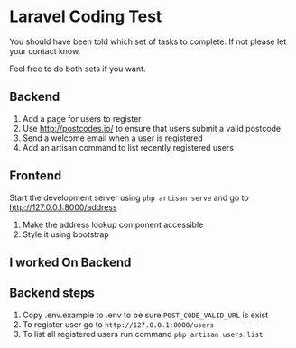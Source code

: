 # Laravel Coding Test

You should have been told which set of tasks to complete. If not please let your contact know.

Feel free to do both sets if you want. 

## Backend

1. Add a page for users to register
2. Use http://postcodes.io/ to ensure that users submit a valid postcode
3. Send a welcome email when a user is registered
4. Add an artisan command to list recently registered users

## Frontend

Start the development server using `php artisan serve` and go to http://127.0.0.1:8000/address

1. Make the address lookup component accessible
2. Style it using bootstrap

## I worked On Backend
## Backend steps
1. Copy .env.example to .env to be sure `POST_CODE_VALID_URL` is exist
2. To register user go to `http://127.0.0.1:8000/users`
3. To list all registered users run command `php artisan users:list`